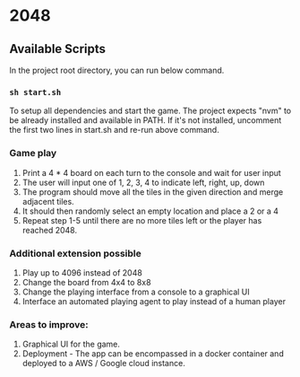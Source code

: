 # 2048


## Available Scripts

In the project root directory, you can run below command.

### `sh start.sh`
To setup all dependencies and start the game. The project expects "nvm" to be already installed and available in PATH. If it's not installed, uncomment the first two lines in start.sh and re-run above command.

### Game play

1) Print a 4 * 4 board on each turn to the console and wait for user input
2) The user will input one of 1, 2, 3, 4 to indicate left, right, up, down
3) The program should move all the tiles in the given direction and merge adjacent tiles.  
4) It should then randomly select an empty location and place a 2 or a 4
5) Repeat step 1-5 until there are no more tiles left or the player has reached 2048.

### Additional extension possible
1) Play up to 4096 instead of 2048 
2) Change the board from 4x4 to 8x8
3) Change the playing interface from a console to a graphical UI
4) Interface an automated playing agent to play instead of a human player


### Areas to improve:
1. Graphical UI for the game.
2. Deployment - The app can be encompassed in a docker container and deployed to a AWS / Google cloud instance.



